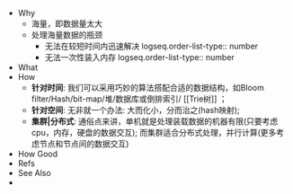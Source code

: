 - Why
	- 海量，即数据量太大
	- 处理海量数据的瓶颈
		- 无法在较短时间内迅速解决
		  logseq.order-list-type:: number
		- 无法一次性装入内存
		  logseq.order-list-type:: number
- What
- How
	- **针对时间**: 我们可以采用巧妙的算法搭配合适的数据结构，如Bloom filter/Hash/bit-map/堆/数据库或倒排索引/ [[Trie树]] ；
	- **针对空间**: 无非就一个办法: 大而化小，分而治之(hash映射);
	- **集群|分布式**: 通俗点来讲，单机就是处理装载数据的机器有限(只要考虑cpu，内存，硬盘的数据交互); 而集群适合分布式处理，并行计算(更多考虑节点和节点间的数据交互)
- How Good
- Refs
- See Also
-